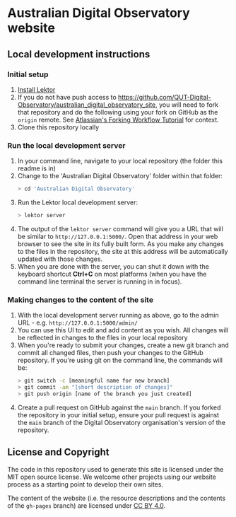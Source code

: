 # Australian Digital Observatory website

## Local development instructions

### Initial setup

1. [Install Lektor](https://www.getlektor.com/docs/installation/)
2. If you do not have push access to 
   https://github.com/QUT-Digital-Observatory/australian_digital_observatory_site, you
   will need to fork that repository and do the following using your fork on GitHub
   as the `origin` remote. See [Atlassian's Forking Workflow 
   Tutorial](https://www.atlassian.com/git/tutorials/comparing-workflows/forking-workflow) 
   for context.
3. Clone this repository locally

### Run the local development server

1. In your command line, navigate to your local repository (the folder this readme is 
   in)
2. Change to the 'Australian Digital Observatory' folder within that folder:
   ```bash
   > cd 'Australian Digital Observatory'
   ```
3. Run the Lektor local development server:
   ```bash
   > lektor server
   ```
4. The output of the `lektor server` command will give you a URL that will be similar
   to `http://127.0.0.1:5000/`. Open that address in your web browser to see the site
   in its fully built form. As you make any changes to the files in the repository,
   the site at this address will be automatically updated with those changes.
5. When you are done with the server, you can shut it down with the keyboard shortcut
   **Ctrl+C** on most platforms (when you have the command line terminal the server
   is running in in focus).

### Making changes to the content of the site

1. With the local development server running as above, go to the admin URL - e.g. 
   `http://127.0.0.1:5000/admin/`
2. You can use this UI to edit and add content as you wish. All changes will be
   reflected in changes to the files in your local repository
3. When you're ready to submit your changes, create a new git branch and commit all
   changed files, then push your changes to the GitHub repository. If you're using git 
   on the command line, the commands will be:
   ```bash
   > git switch -c [meaningful name for new branch]
   > git commit -am "[short description of changes]"
   > git push origin [name of the branch you just created]
   ```
4. Create a pull request on GitHub against the `main` branch. If you forked the
   repository in your initial setup, ensure your pull request is against the `main`
   branch of the Digital Observatory organisation's version of the repository.

## License and Copyright

The code in this repository used to generate this site is licensed under the MIT open source
license. We welcome other projects using our website process as a starting point to develop their
own sites.

The content of the website (i.e. the resource descriptions and the contents of the 
`gh-pages` branch) are licensed under [CC BY 4.0](http://creativecommons.org/licenses/by/4.0/).